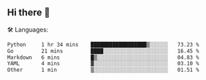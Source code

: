 ## Hi there 👋

<!--START_SECTION:waka-->
🛠️ Languages:
```txt
Python     1 hr 34 mins    ██████████████████▒░░░░░░   73.23 %
Go         21 mins         ████░░░░░░░░░░░░░░░░░░░░░   16.45 %
Markdown   6 mins          █▒░░░░░░░░░░░░░░░░░░░░░░░   04.83 %
YAML       4 mins          ▓░░░░░░░░░░░░░░░░░░░░░░░░   03.10 %
Other      1 min           ▒░░░░░░░░░░░░░░░░░░░░░░░░   01.51 %
```

<!--END_SECTION:waka-->
